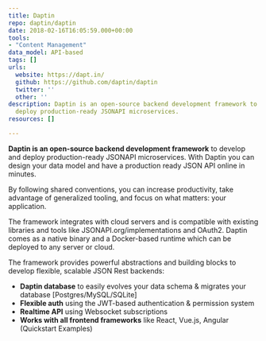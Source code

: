 ```yaml
---
title: Daptin
repo: daptin/daptin
date: 2018-02-16T16:05:59.000+00:00
tools:
- "Content Management"
data_model: API-based
tags: []
urls:
  website: https://dapt.in/
  github: https://github.com/daptin/daptin
  twitter: ''
  other: ''
description: Daptin is an open-source backend development framework to develop and
  deploy production-ready JSONAPI microservices.
resources: []

---
```

**Daptin is an open-source backend development framework** to develop and deploy production-ready JSONAPI microservices. With Daptin you can design your data model and have a production ready JSON API online in minutes.

By following shared conventions, you can increase productivity, take advantage of generalized tooling, and focus on what matters: your application.

The framework integrates with cloud servers and is compatible with existing libraries and tools like JSONAPI.org/implementations and OAuth2. Daptin comes as a native binary and a Docker-based runtime which can be deployed to any server or cloud.

The framework provides powerful abstractions and building blocks to develop flexible, scalable JSON Rest backends:

* **Daptin database** to easily evolves your data schema & migrates your database \[Postgres/MySQL/SQLite\]
* **Flexible auth** using the JWT-based authentication & permission system
* **Realtime API** using Websocket subscriptions
* **Works with all frontend frameworks** like React, Vue.js, Angular (Quickstart Examples)

##

